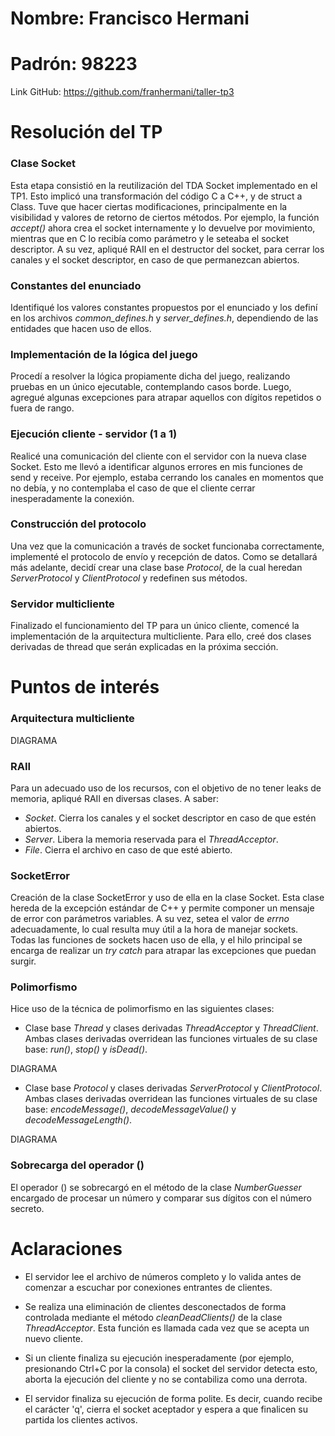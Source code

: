 # Nombre: Francisco Hermani

# Padrón: 98223

Link GitHub: https://github.com/franhermani/taller-tp3

# Resolución del TP

### Clase Socket

Esta etapa consistió en la reutilización del TDA Socket implementado en el TP1. Esto implicó
una transformación del código C a C++, y de struct a Class. Tuve que hacer ciertas modificaciones,
principalmente en la visibilidad y valores de retorno de ciertos métodos. Por ejemplo, la función
*accept()* ahora crea el socket internamente y lo devuelve por movimiento, mientras que en C
lo recibía como parámetro y le seteaba el socket descriptor.
A su vez, apliqué RAII en el destructor del socket, para cerrar los canales y el socket descriptor,
en caso de que permanezcan abiertos.

### Constantes del enunciado

Identifiqué los valores constantes propuestos por el enunciado y los definí en los archivos
*common_defines.h* y *server_defines.h*, dependiendo de las entidades que hacen uso de ellos.

### Implementación de la lógica del juego

Procedí a resolver la lógica propiamente dicha del juego, realizando pruebas en un único ejecutable,
contemplando casos borde. Luego, agregué algunas excepciones para atrapar aquellos con dígitos repetidos
o fuera de rango.

### Ejecución cliente - servidor (1 a 1)

Realicé una comunicación del cliente con el servidor con la nueva clase Socket. Esto me llevó a
identificar algunos errores en mis funciones de send y receive. Por ejemplo, estaba cerrando los
canales en momentos que no debía, y no contemplaba el caso de que el cliente cerrar inesperadamente
la conexión.

### Construcción del protocolo

Una vez que la comunicación a través de socket funcionaba correctamente, implementé el protocolo
de envío y recepción de datos. Como se detallará más adelante, decidí crear una clase base
*Protocol*, de la cual heredan *ServerProtocol* y *ClientProtocol* y redefinen sus métodos.

### Servidor multicliente

Finalizado el funcionamiento del TP para un único cliente, comencé la implementación de la
arquitectura multicliente. Para ello, creé dos clases derivadas de thread que serán explicadas
en la próxima sección.

# Puntos de interés

### Arquitectura multicliente

DIAGRAMA

### RAII

Para un adecuado uso de los recursos, con el objetivo de no tener leaks de memoria, apliqué
RAII en diversas clases. A saber:
- *Socket*. Cierra los canales y el socket descriptor en caso de que estén abiertos.
- *Server*. Libera la memoria reservada para el *ThreadAcceptor*.
- *File*. Cierra el archivo en caso de que esté abierto.

### SocketError

Creación de la clase SocketError y uso de ella en la clase Socket. Esta clase hereda de la
excepción estándar de C++ y permite componer un mensaje de error con parámetros variables.
A su vez, setea el valor de *errno* adecuadamente, lo cual resulta muy útil a la hora de manejar
sockets. Todas las funciones de sockets hacen uso de ella, y el hilo principal se encarga de
realizar un *try catch* para atrapar las excepciones que puedan surgir.

### Polimorfismo

Hice uso de la técnica de polimorfismo en las siguientes clases:
- Clase base *Thread* y clases derivadas *ThreadAcceptor* y *ThreadClient*. Ambas clases derivadas
overridean las funciones virtuales de su clase base: *run()*, *stop()* y *isDead()*.

DIAGRAMA

- Clase base *Protocol* y clases derivadas *ServerProtocol* y *ClientProtocol*. Ambas clases derivadas
overridean las funciones virtuales de su clase base: *encodeMessage()*, *decodeMessageValue()* y
*decodeMessageLength()*.

DIAGRAMA

### Sobrecarga del operador ()

El operador () se sobrecargó en el método de la clase *NumberGuesser* encargado de procesar un
número y comparar sus dígitos con el número secreto.

# Aclaraciones

- El servidor lee el archivo de números completo y lo valida antes de
  comenzar a escuchar por conexiones entrantes de clientes.
  
- Se realiza una eliminación de clientes desconectados de forma controlada mediante el método
  *cleanDeadClients()* de la clase *ThreadAcceptor*. Esta función es llamada cada vez que se
  acepta un nuevo cliente.
  
- Si un cliente finaliza su ejecución inesperadamente (por ejemplo, presionando Ctrl+C por
  la consola) el socket del servidor detecta esto, aborta la ejecución del cliente
  y no se contabiliza como una derrota.
  
- El servidor finaliza su ejecución de forma polite. Es decir, cuando recibe el carácter 'q',
  cierra el socket aceptador y espera a que finalicen su partida los clientes activos.